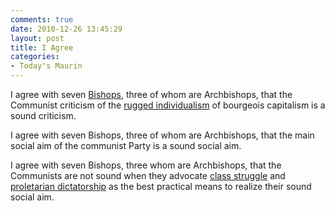 ```yaml
---
comments: true
date: 2010-12-26 13:45:29
layout: post
title: I Agree
categories:
- Today's Maurin
---
```


I agree with seven [Bishops](http://en.wikipedia.org/wiki/Bishop),
three of whom are Archbishops,
that the Communist criticism
of the [rugged individualism](http://en.wikipedia.org/wiki/Individualism)
of bourgeois capitalism
is a sound criticism.

I agree with seven Bishops,
three of whom are Archbishops,
that the main social aim
of the communist Party
is a sound social aim.

I agree with seven Bishops,
three whom are Archbishops,
that the Communists are not sound
when they advocate [class struggle](http://en.wikipedia.org/wiki/Class_struggle)
and [proletarian dictatorship](http://en.wikipedia.org/wiki/Dictatorship_of_the_proletariat)
as the best practical means
to realize their sound social aim.
